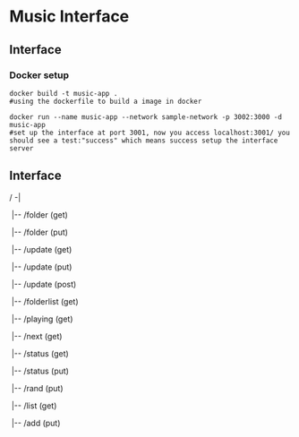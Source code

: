 # Music Interface

## Interface

### Docker setup

```shell
docker build -t music-app .
#using the dockerfile to build a image in docker

docker run --name music-app --network sample-network -p 3002:3000 -d music-app
#set up the interface at port 3001, now you access localhost:3001/ you should see a test:"success" which means success setup the interface server

```

## Interface

/ -|

​    |-- /folder (get)

​    |-- /folder (put)

​    |-- /update (get)

​    |-- /update (put)

​    |-- /update (post)

​    |-- /folderlist (get)

​    |-- /playing (get)

​    |-- /next (get)

​    |-- /status (get)

​    |-- /status (put)

​    |-- /rand (put)

​    |-- /list (get)

​    |-- /add (put)







































